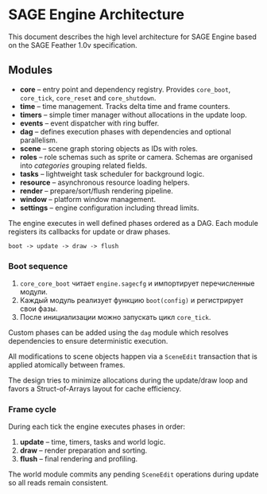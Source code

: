 # SAGE Engine Architecture

This document describes the high level architecture for SAGE Engine based on the SAGE Feather 1.0v specification.

## Modules

- **core** – entry point and dependency registry. Provides `core_boot`, `core_tick`, `core_reset` and `core_shutdown`.
- **time** – time management. Tracks delta time and frame counters.
- **timers** – simple timer manager without allocations in the update loop.
- **events** – event dispatcher with ring buffer.
- **dag** – defines execution phases with dependencies and optional parallelism.
- **scene** – scene graph storing objects as IDs with roles.
- **roles** – role schemas such as sprite or camera. Schemas are organised into
  *categories* grouping related fields.
- **tasks** – lightweight task scheduler for background logic.
- **resource** – asynchronous resource loading helpers.
- **render** – prepare/sort/flush rendering pipeline.
- **window** – platform window management.
- **settings** – engine configuration including thread limits.

The engine executes in well defined phases ordered as a DAG. Each module registers its callbacks for update or draw phases.

```
boot -> update -> draw -> flush
```

### Boot sequence

1. `core_core_boot` читает `engine.sagecfg` и импортирует перечисленные модули.
2. Каждый модуль реализует функцию `boot(config)` и регистрирует свои фазы.
3. После инициализации можно запускать цикл `core_tick`.

Custom phases can be added using the `dag` module which resolves dependencies to ensure deterministic execution.

All modifications to scene objects happen via a `SceneEdit` transaction that is applied atomically between frames.

The design tries to minimize allocations during the update/draw loop and favors a Struct-of-Arrays layout for cache efficiency.

### Frame cycle

During each tick the engine executes phases in order:

1. **update** – time, timers, tasks and world logic.
2. **draw** – render preparation and sorting.
3. **flush** – final rendering and profiling.

The world module commits any pending `SceneEdit` operations during update so all reads remain consistent.
